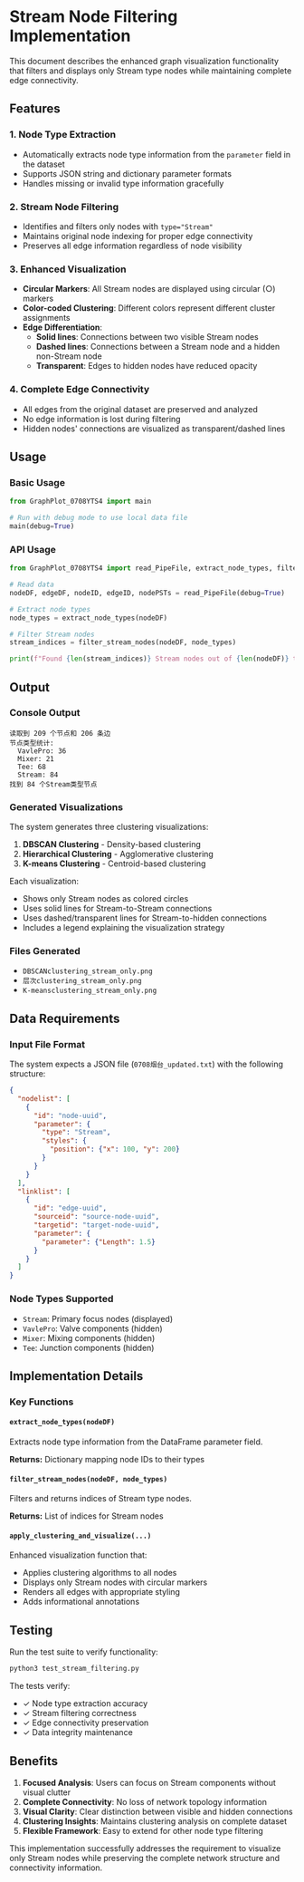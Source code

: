 # Stream Node Filtering Implementation

This document describes the enhanced graph visualization functionality that filters and displays only Stream type nodes while maintaining complete edge connectivity.

## Features

### 1. Node Type Extraction
- Automatically extracts node type information from the `parameter` field in the dataset
- Supports JSON string and dictionary parameter formats
- Handles missing or invalid type information gracefully

### 2. Stream Node Filtering
- Identifies and filters only nodes with `type="Stream"`
- Maintains original node indexing for proper edge connectivity
- Preserves all edge information regardless of node visibility

### 3. Enhanced Visualization
- **Circular Markers**: All Stream nodes are displayed using circular (○) markers
- **Color-coded Clustering**: Different colors represent different cluster assignments
- **Edge Differentiation**:
  - **Solid lines**: Connections between two visible Stream nodes
  - **Dashed lines**: Connections between a Stream node and a hidden non-Stream node
  - **Transparent**: Edges to hidden nodes have reduced opacity

### 4. Complete Edge Connectivity
- All edges from the original dataset are preserved and analyzed
- No edge information is lost during filtering
- Hidden nodes' connections are visualized as transparent/dashed lines

## Usage

### Basic Usage
```python
from GraphPlot_0708YTS4 import main

# Run with debug mode to use local data file
main(debug=True)
```

### API Usage
```python
from GraphPlot_0708YTS4 import read_PipeFile, extract_node_types, filter_stream_nodes

# Read data
nodeDF, edgeDF, nodeID, edgeID, nodePSTs = read_PipeFile(debug=True)

# Extract node types
node_types = extract_node_types(nodeDF)

# Filter Stream nodes
stream_indices = filter_stream_nodes(nodeDF, node_types)

print(f"Found {len(stream_indices)} Stream nodes out of {len(nodeDF)} total nodes")
```

## Output

### Console Output
```
读取到 209 个节点和 206 条边
节点类型统计:
  VavlePro: 36
  Mixer: 21
  Tee: 68
  Stream: 84
找到 84 个Stream类型节点
```

### Generated Visualizations
The system generates three clustering visualizations:
1. **DBSCAN Clustering** - Density-based clustering
2. **Hierarchical Clustering** - Agglomerative clustering  
3. **K-means Clustering** - Centroid-based clustering

Each visualization:
- Shows only Stream nodes as colored circles
- Uses solid lines for Stream-to-Stream connections
- Uses dashed/transparent lines for Stream-to-hidden connections
- Includes a legend explaining the visualization strategy

### Files Generated
- `DBSCANclustering_stream_only.png`
- `层次clustering_stream_only.png` 
- `K-meansclustering_stream_only.png`

## Data Requirements

### Input File Format
The system expects a JSON file (`0708烟台_updated.txt`) with the following structure:

```json
{
  "nodelist": [
    {
      "id": "node-uuid",
      "parameter": {
        "type": "Stream",
        "styles": {
          "position": {"x": 100, "y": 200}
        }
      }
    }
  ],
  "linklist": [
    {
      "id": "edge-uuid", 
      "sourceid": "source-node-uuid",
      "targetid": "target-node-uuid",
      "parameter": {
        "parameter": {"Length": 1.5}
      }
    }
  ]
}
```

### Node Types Supported
- `Stream`: Primary focus nodes (displayed)
- `VavlePro`: Valve components (hidden)
- `Mixer`: Mixing components (hidden)  
- `Tee`: Junction components (hidden)

## Implementation Details

### Key Functions

#### `extract_node_types(nodeDF)`
Extracts node type information from the DataFrame parameter field.

**Returns:** Dictionary mapping node IDs to their types

#### `filter_stream_nodes(nodeDF, node_types)`
Filters and returns indices of Stream type nodes.

**Returns:** List of indices for Stream nodes

#### `apply_clustering_and_visualize(...)`
Enhanced visualization function that:
- Applies clustering algorithms to all nodes
- Displays only Stream nodes with circular markers
- Renders all edges with appropriate styling
- Adds informational annotations

## Testing

Run the test suite to verify functionality:

```bash
python3 test_stream_filtering.py
```

The tests verify:
- ✓ Node type extraction accuracy
- ✓ Stream filtering correctness  
- ✓ Edge connectivity preservation
- ✓ Data integrity maintenance

## Benefits

1. **Focused Analysis**: Users can focus on Stream components without visual clutter
2. **Complete Connectivity**: No loss of network topology information
3. **Visual Clarity**: Clear distinction between visible and hidden connections
4. **Clustering Insights**: Maintains clustering analysis on complete dataset
5. **Flexible Framework**: Easy to extend for other node type filtering

This implementation successfully addresses the requirement to visualize only Stream nodes while preserving the complete network structure and connectivity information.
